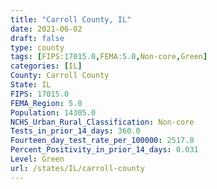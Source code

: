 ```yaml
---
title: "Carroll County, IL"
date: 2021-06-02
draft: false
type: county
tags: [FIPS:17015.0,FEMA:5.0,Non-core,Green]
categories: [IL]
County: Carroll County
State: IL
FIPS: 17015.0
FEMA_Region: 5.0
Population: 14305.0
NCHS_Urban_Rural_Classification: Non-core
Tests_in_prior_14_days: 360.0
Fourteen_day_test_rate_per_100000: 2517.0
Percent_Positivity_in_prior_14_days: 0.031
Level: Green
url: /states/IL/carroll-county
---
```



